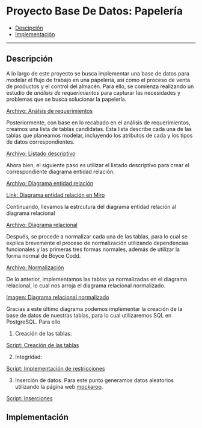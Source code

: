 # Proyecto Base De Datos: Papelería

<ul>
  <li><a href="#Descripcion">Descipción</a></li>
  
  <li><a href="#Implementacion">Implementación</a></li>
</ul>

---
## Descripción <a id="Descripcion"></a>
A lo largo de este proyecto se busca implementar una base de datos para modelar
el flujo de trabajo en una papelería, así como el proceso de venta de productos 
y el control del almacén. Para ello, se comienza realizando un estudio de 
*análisis de requerimientos* para capturar las necesidades y problemas que se busca solucionar
la papelería.

[Archivo: Análsis de requerimientos](Analisis_De_Requerimientos.pdf)

Posteriormente, con base en lo recabado en el análisis de requerimientos, creamos una lista 
de tablas candidatas. Esta lista describe cada una de las tablas que planeamos modelar, incluyendo los atributos de cada y los tipos de datos correspondientes.

[Archivo: Listado descriptivo](Listado_Descriptivo_Tablas.pdf)

Ahora bien, el siguiente paso es utilizar el listado descriptivo para crear el correspondiente
diagrama entidad relación.

[Archivo: Diagrama entidad relación](DiagramaEntidadRelacion/Diagrama_Entidad_Relacion.pdf)

[Link: Diagrama entidad relación en Miro](https://miro.com/app/board/o9J_lqlra88=/?share_link_id=144839627601)

Continuando, llevamos la estrcutura del diagrama entidad relación al diagrama relacional

[Archivo: Diagrama relacional](Diagrama_Relacional.pdf)

Después, se procede a normalizar cada una de las tablas, para lo cual se explica brevemente el proceso de normalización
utilizando dependencias funcionales y las primeras tres formas normales, además de utilizar la forma normal de Boyce Codd. 

[Archivo: Normalización](Normalizacion.pdf)

De lo anterior, implementamos las tablas ya normalizadas en el diagrama relacional, lo cual nos arroja el diagrama relacional
normalizado.

[Imagen: Diagrama relacional normalizado](Diagrama_Relacional_Normalizado.jpg)

Gracias a este último diagrama podemos implementar la creación de la base de datos de nuestras tablas, para lo cual
utilizaremos SQL en PostgreSQL. Para ello

1. Creación de las tablas:

  [Script: Creación de las tablas](Crea_Tablas.sql)

2. Integridad:

  [Script: Implementación de restricciones](Crea_Integridad.sql)

3. Inserción de datos. Para este punto generamos datos aleatorios utilizando la página web [mockaroo](https://www.mockaroo.com/).

  [Script: Inserciones](Inserciones.sql)

## Implementación <a id="Implementacion"></a>
